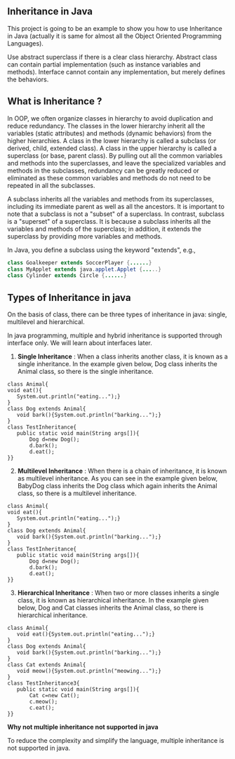## Inheritance in Java

This project is going to be an example to show you how to use Inheritance in Java (actually it is same for almost all
the Object Oriented Programming Languages).

Use abstract superclass if there is a clear class hierarchy. Abstract class can contain partial implementation (such as
instance variables and methods). Interface cannot contain any implementation, but merely defines the behaviors.


## What is Inheritance ?

In OOP, we often organize classes in hierarchy to avoid duplication and reduce redundancy. The classes in the lower
hierarchy inherit all the variables (static attributes) and methods (dynamic behaviors) from the higher hierarchies. A
class in the lower hierarchy is called a subclass (or derived, child, extended class). A class in the upper hierarchy is
called a superclass (or base, parent class). By pulling out all the common variables and methods into the superclasses,
and leave the specialized variables and methods in the subclasses, redundancy can be greatly reduced or eliminated as
these common variables and methods do not need to be repeated in all the subclasses.

A subclass inherits all the variables and methods from its superclasses, including its immediate parent as well as all
the ancestors. It is important to note that a subclass is not a "subset" of a superclass. In contrast, subclass is a
"superset" of a superclass. It is because a subclass inherits all the variables and methods of the superclass; in
addition, it extends the superclass by providing more variables and methods.

In Java, you define a subclass using the keyword "extends", e.g.,
```Java
class Goalkeeper extends SoccerPlayer {......}
class MyApplet extends java.applet.Applet {.....}
class Cylinder extends Circle {......}

```

## Types of Inheritance in java

On the basis of class, there can be three types of inheritance in java: single, multilevel and hierarchical.

In java programming, multiple and hybrid inheritance is supported through interface only. We will learn about interfaces later.

1) **Single Inheritance** : When a class inherits another class, it is known as a single inheritance. In the example given below, Dog class inherits the Animal class, so there is the single inheritance.

 ```
class Animal{  
void eat(){
	System.out.println("eating...");}  
}  
class Dog extends Animal{  
	void bark(){System.out.println("barking...");}  
}  
class TestInheritance{  
	public static void main(String args[]){  
		Dog d=new Dog();  
		d.bark();  
		d.eat();  
}}  
```
2) **Multilevel Inheritance** : When there is a chain of inheritance, it is known as multilevel inheritance. As you can see in the example given below, BabyDog class inherits the Dog class which again inherits the Animal class, so there is a multilevel inheritance.

 ```
class Animal{  
void eat(){
	System.out.println("eating...");}  
}  
class Dog extends Animal{  
	void bark(){System.out.println("barking...");}  
}  
class TestInheritance{  
	public static void main(String args[]){  
		Dog d=new Dog();  
		d.bark();  
		d.eat();  
}}  
```

3) **Hierarchical Inheritance** : When two or more classes inherits a single class, it is known as hierarchical inheritance. In the example given below, Dog and Cat classes inherits the Animal class, so there is hierarchical inheritance.

 ```
class Animal{  
	void eat(){System.out.println("eating...");}  
}  
class Dog extends Animal{  
	void bark(){System.out.println("barking...");}  
}  
class Cat extends Animal{  
	void meow(){System.out.println("meowing...");}  
}  
class TestInheritance3{  
	public static void main(String args[]){  
		Cat c=new Cat();  
		c.meow();  
		c.eat();  
}}  
```

**Why not multiple inheritance not supported in java**

To reduce the complexity and simplify the language, multiple inheritance is not supported in java.
